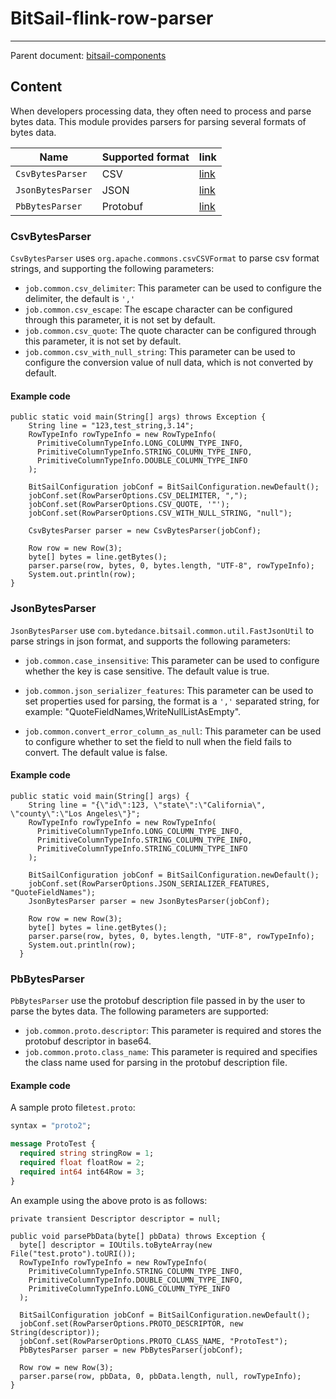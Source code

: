 # BitSail-flink-row-parser

----- 

Parent document: [bitsail-components](../introduction.md)

## Content

When developers processing data, they often need to process and parse bytes data. This module provides parsers for parsing several formats of bytes data.

| Name              | Supported format | link                   |
|-------------------|------------------|------------------------|
| `CsvBytesParser`  | CSV              | [link](#jump_csv)      |
| `JsonBytesParser` | JSON             | [link](#jump_json)     |
| `PbBytesParser`   | Protobuf         | [link](#jump_protobuf) |


### <span id="jump_csv">CsvBytesParser</span>

`CsvBytesParser` uses `org.apache.commons.csvCSVFormat` to parse csv format strings, and supporting the following parameters:

- `job.common.csv_delimiter`: This parameter can be used to configure the delimiter, the default is `','`
- `job.common.csv_escape`: The escape character can be configured through this parameter, it is not set by default.
- `job.common.csv_quote`: The quote character can be configured through this parameter, it is not set by default.
- `job.common.csv_with_null_string`: This parameter can be used to configure the conversion value of null data, which is not converted by default.


#### Example code

```
public static void main(String[] args) throws Exception {
    String line = "123,test_string,3.14";
    RowTypeInfo rowTypeInfo = new RowTypeInfo(
      PrimitiveColumnTypeInfo.LONG_COLUMN_TYPE_INFO,
      PrimitiveColumnTypeInfo.STRING_COLUMN_TYPE_INFO,
      PrimitiveColumnTypeInfo.DOUBLE_COLUMN_TYPE_INFO
    );

    BitSailConfiguration jobConf = BitSailConfiguration.newDefault();
    jobConf.set(RowParserOptions.CSV_DELIMITER, ",");
    jobConf.set(RowParserOptions.CSV_QUOTE, '"');
    jobConf.set(RowParserOptions.CSV_WITH_NULL_STRING, "null");

    CsvBytesParser parser = new CsvBytesParser(jobConf);

    Row row = new Row(3);
    byte[] bytes = line.getBytes();
    parser.parse(row, bytes, 0, bytes.length, "UTF-8", rowTypeInfo);
    System.out.println(row);
}
```

### <span id="jump_json">JsonBytesParser</span>

`JsonBytesParser` use `com.bytedance.bitsail.common.util.FastJsonUtil` to parse strings in json format, and supports the following parameters:

 - `job.common.case_insensitive`: This parameter can be used to configure whether the key is case sensitive. The default value is true.

 - `job.common.json_serializer_features`: This parameter can be used to set properties used for parsing, the format is a `','` separated string, for example: "QuoteFieldNames,WriteNullListAsEmpty".

 - `job.common.convert_error_column_as_null`: This parameter can be used to configure whether to set the field to null when the field fails to convert. The default value is false.


#### Example code

```
public static void main(String[] args) {
    String line = "{\"id\":123, \"state\":\"California\", \"county\":\"Los Angeles\"}";
    RowTypeInfo rowTypeInfo = new RowTypeInfo(
      PrimitiveColumnTypeInfo.LONG_COLUMN_TYPE_INFO,
      PrimitiveColumnTypeInfo.STRING_COLUMN_TYPE_INFO,
      PrimitiveColumnTypeInfo.STRING_COLUMN_TYPE_INFO
    );

    BitSailConfiguration jobConf = BitSailConfiguration.newDefault();
    jobConf.set(RowParserOptions.JSON_SERIALIZER_FEATURES, "QuoteFieldNames");
    JsonBytesParser parser = new JsonBytesParser(jobConf);
    
    Row row = new Row(3);
    byte[] bytes = line.getBytes();
    parser.parse(row, bytes, 0, bytes.length, "UTF-8", rowTypeInfo);
    System.out.println(row);
  }
```

### <span id="jump_protobuf">PbBytesParser</span>

`PbBytesParser` use the protobuf description file passed in by the user to parse the bytes data. The following parameters are supported:

- `job.common.proto.descriptor`: This parameter is required and stores the protobuf descriptor in base64.
- `job.common.proto.class_name`: This parameter is required and specifies the class name used for parsing in the protobuf description file.

#### Example code

A sample proto file`test.proto`:
```protobuf
syntax = "proto2";

message ProtoTest {
  required string stringRow = 1;
  required float floatRow = 2;
  required int64 int64Row = 3;
}
```

An example using the above proto is as follows:

```
private transient Descriptor descriptor = null;

public void parsePbData(byte[] pbData) throws Exception {
  byte[] descriptor = IOUtils.toByteArray(new File("test.proto").toURI());
  RowTypeInfo rowTypeInfo = new RowTypeInfo(
    PrimitiveColumnTypeInfo.STRING_COLUMN_TYPE_INFO,
    PrimitiveColumnTypeInfo.DOUBLE_COLUMN_TYPE_INFO,
    PrimitiveColumnTypeInfo.LONG_COLUMN_TYPE_INFO
  );
    
  BitSailConfiguration jobConf = BitSailConfiguration.newDefault();
  jobConf.set(RowParserOptions.PROTO_DESCRIPTOR, new String(descriptor));
  jobConf.set(RowParserOptions.PROTO_CLASS_NAME, "ProtoTest");
  PbBytesParser parser = new PbBytesParser(jobConf);

  Row row = new Row(3);
  parser.parse(row, pbData, 0, pbData.length, null, rowTypeInfo);
}
```



